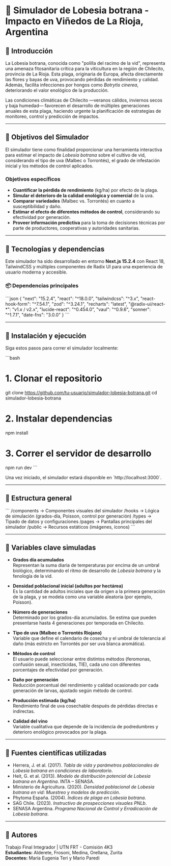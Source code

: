 # 🐛 Simulador de Lobesia botrana - Impacto en Viñedos de La Rioja, Argentina

## 🌿 Introducción

La Lobesia botrana, conocida como "polilla del racimo de la vid", representa una amenaza fitosanitaria crítica para la viticultura en la región de Chilecito, provincia de La Rioja. Esta plaga, originaria de Europa, afecta directamente las flores y bayas de uva, provocando pérdidas de rendimiento y calidad. Además, facilita infecciones por hongos como *Botrytis cinerea*, deteriorando el valor enológico de la producción.

Las condiciones climáticas de Chilecito —veranos cálidos, inviernos secos y baja humedad— favorecen el desarrollo de múltiples generaciones anuales de esta plaga, haciendo urgente la planificación de estrategias de monitoreo, control y predicción de impactos.

---

## 🎯 Objetivos del Simulador

El simulador tiene como finalidad proporcionar una herramienta interactiva para estimar el impacto de *Lobesia botrana* sobre el cultivo de vid, considerando el tipo de uva (Malbec o Torrontés), el grado de infestación inicial y los métodos de control aplicados.

### Objetivos específicos

- **Cuantificar la pérdida de rendimiento** (kg/ha) por efecto de la plaga.
- **Simular el deterioro de la calidad enológica y comercial** de la uva.
- **Comparar variedades** (Malbec vs. Torrontés) en cuanto a susceptibilidad y daño.
- **Estimar el efecto de diferentes métodos de control**, considerando su efectividad por generación.
- **Proveer información predictiva** para la toma de decisiones técnicas por parte de productores, cooperativas y autoridades sanitarias.

---

## 🔧 Tecnologías y dependencias

Este simulador ha sido desarrollado en entorno **Next.js 15.2.4** con React 18, TailwindCSS y múltiples componentes de Radix UI para una experiencia de usuario moderna y accesible.

### 📦 Dependencias principales

\`\`\`json
{
  "next": "15.2.4",
  "react": "^18.0.0",
  "tailwindcss": "^3.x",
  "react-hook-form": "^7.54.1",
  "zod": "^3.24.1",
  "recharts": "latest",
  "@radix-ui/react-*": "v1.x / v2.x",
  "lucide-react": "^0.454.0",
  "vaul": "^0.9.6",
  "sonner": "^1.7.1",
  "date-fns": "3.0.0"
}
\`\`\`

---

## 🚀 Instalación y ejecución

Siga estos pasos para correr el simulador localmente:

\`\`\`bash
# 1. Clonar el repositorio
git clone https://github.com/tu-usuario/simulador-lobesia-botrana.git
cd simulador-lobesia-botrana

# 2. Instalar dependencias
npm install

# 3. Correr el servidor de desarrollo
npm run dev
\`\`\`

Una vez iniciado, el simulador estará disponible en \`http://localhost:3000\`.

---

## 📂 Estructura general

\`\`\`
/components      → Componentes visuales del simulador
/hooks           → Lógica de simulación (grados-día, Poisson, control por generación)
/types           → Tipado de datos y configuraciones
/pages           → Pantallas principales del simulador
/public          → Recursos estáticos (imágenes, íconos)
\`\`\`

---

## 🧪 Variables clave simuladas

- **Grados día acumulados**  
  Representan la suma diaria de temperaturas por encima de un umbral biológico, determinando el ritmo de desarrollo de *Lobesia botrana* y la fenología de la vid.

- **Densidad poblacional inicial (adultos por hectárea)**  
  Es la cantidad de adultos iniciales que da origen a la primera generación de la plaga, y se modela como una variable aleatoria (por ejemplo, Poisson).

- **Número de generaciones**  
  Determinado por los grados-día acumulados. Se estima que pueden presentarse hasta 4 generaciones por temporada en Chilecito.

- **Tipo de uva (Malbec o Torrontés Riojano)**  
  Variable que define el calendario de cosecha y el umbral de tolerancia al daño (más estricto en Torrontés por ser uva blanca aromática).

- **Métodos de control**  
  El usuario puede seleccionar entre distintos métodos (feromonas, confusión sexual, insecticidas, TIE), cada uno con diferentes porcentajes de efectividad por generación.

- **Daño por generación**  
  Reducción porcentual del rendimiento y calidad ocasionado por cada generación de larvas, ajustado según método de control.

- **Producción estimada (kg/ha)**  
  Rendimiento final de uva cosechable después de pérdidas directas e indirectas.

- **Calidad del vino**  
  Variable cualitativa que depende de la incidencia de podredumbres y deterioro enológico provocados por la plaga.

---

## 📖 Fuentes científicas utilizadas

- Herrera, J. et al. (2017). *Tabla de vida y parámetros poblacionales de Lobesia botrana en condiciones de laboratorio*. 
- Heit, G. et al. (2013). *Modelo de distribución potencial de Lobesia botrana en Argentina*. INTA – SENASA.
- Ministerio de Agricultura. (2020). *Densidad poblacional de Lobesia botrana en vid: Muestreo y modelos de predicción*.
- Phytoma España. (2004). *Índices de plaga en Lobesia botrana*.
- SAG Chile. (2023). *Instructivo de prospecciones visuales PNLb*.
- SENASA Argentina. *Programa Nacional de Control y Erradicación de Lobesia botrana*.

---

## 👥 Autores

Trabajo Final Integrador | UTN FRT - Comisión 4K3  
**Estudiantes:** Alderete, Frosoni, Medina, Orellana, Zurita  
**Docentes:** María Eugenia Teri y Mario Paredi
